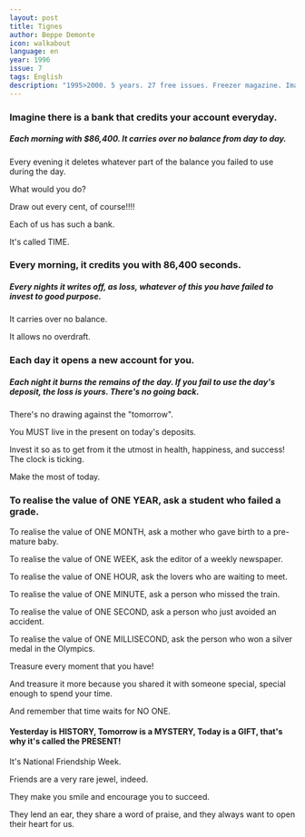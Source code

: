 ```yaml
---
layout: post
title: Tignes
author: Beppe Demonte
icon: walkabout
language: en
year: 1996
issue: 7
tags: English
description: "1995>2000. 5 years. 27 free issues. Freezer magazine. Imagine there is a bank that credits your account everyday. Each morning with $86,400. It carries over no balance from day to day. Every evening it deletes whatever part of the balance you failed to use during the day. "
---
```


### Imagine there is a bank that credits your account everyday.

##### Each morning with $86,400. It carries over no balance from day to day.

Every evening it deletes whatever part of the balance you failed to use during the day.

What would you do?

Draw out every cent, of course!!!!

Each of us has such a bank.

It's called TIME.

### Every morning, it credits you with 86,400 seconds.

##### Every nights it writes off, as loss, whatever of this you have failed to invest to good purpose.

It carries over no balance.

It allows no overdraft.

### Each day it opens a new account for you.  

##### Each night it burns the remains of the day. If you fail to use the day's deposit, the loss is yours. There's no going back.

There's no drawing against the "tomorrow".

You MUST live in the present on today's deposits.

Invest it so as to get from it the utmost in health, happiness, and success!
The clock is ticking.

Make the most of today.

### To realise the value of ONE YEAR, ask a student who failed a grade.

To realise the value of ONE MONTH, ask a mother who gave birth to a pre-mature baby.

To realise the value of ONE WEEK, ask the editor of a weekly newspaper.

To realise the value of ONE HOUR, ask the lovers who are waiting to meet.

To realise the value of ONE MINUTE, ask a person who missed the train.

To realise the value of ONE SECOND, ask a person who just avoided an accident.

To realise the value of ONE MILLISECOND, ask the person who won a silver medal in the Olympics.

Treasure every moment that you have!

And treasure it more because you shared it with someone special, special enough to spend your time.

And remember that time waits for NO ONE.

#### Yesterday is HISTORY, Tomorrow is a MYSTERY, Today is a GIFT, that's why it's called the PRESENT!

It's National Friendship Week.

Friends are a very rare jewel, indeed.

They make you smile and encourage you to succeed.

They lend an ear, they share a word of praise, and they always want to open their heart for us.
